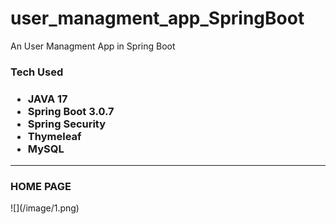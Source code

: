 # user_managment_app_SpringBoot

An User Managment App in Spring Boot

<h3>Tech Used<h3>
  <ul>
    <li>JAVA 17</li>
    <li>Spring Boot 3.0.7</li>
    <li>Spring Security</li>
    <li>Thymeleaf</li>
    <li>MySQL</li>
  </ul>
<hr>
  <h3>HOME PAGE</h3>
  ![](/image/1.png)
